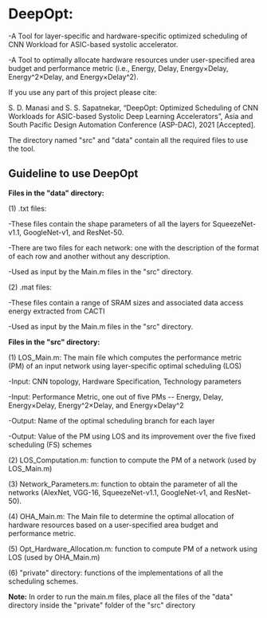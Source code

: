 # DeepOpt: 
-A Tool for layer-specific and hardware-specific optimized scheduling of CNN Workload for ASIC-based systolic accelerator.

-A Tool to optimally allocate hardware resources under user-specified area budget and performance metric (i.e., Energy, Delay, Energy×Delay, Energy^2×Delay, and Energy×Delay^2).

If you use any part of this project please cite:

S. D. Manasi and S. S. Sapatnekar, “DeepOpt: Optimized Scheduling of CNN Workloads for ASIC-based Systolic Deep Learning Accelerators”, Asia and South Pacific Design Automation Conference (ASP-DAC), 2021 [Accepted].

The directory named "src" and "data" contain all the required files to use the tool.

## Guideline to use DeepOpt

**Files in the "data" directory:**

(1) .txt files: 

-These files contain the shape parameters of all the layers for SqueezeNet-v1.1, GoogleNet-v1, and ResNet-50.

-There are two files for each network: one with the description of the format of each row and another without any description.

-Used as input by the Main.m files in the "src" directory.

(2) .mat files:

-These files contain a range of SRAM sizes and associated data access energy extracted from CACTI

-Used as input by the Main.m files in the "src" directory.

**Files in the "src" directory:**

(1) LOS_Main.m: The main file which computes the performance metric (PM) of an input network using layer-specific optimal scheduling (LOS)

-Input: CNN topology, Hardware Specification, Technology parameters 

-Input: Performance Metric, one out of five PMs -- Energy, Delay, Energy×Delay, Energy^2×Delay, and Energy×Delay^2

-Output: Name of the optimal scheduling branch for each layer

-Output: Value of the PM using LOS and its improvement over the five fixed scheduling (FS) schemes

(2) LOS_Computation.m: function to compute the PM of a network (used by LOS_Main.m)

(3) Network_Parameters.m: function to obtain the parameter of all the networks (AlexNet, VGG-16, SqueezeNet-v1.1, GoogleNet-v1, and ResNet-50).

(4) OHA_Main.m: The Main file to determine the optimal allocation of hardware resources based on a user-specified area budget and performance metric.

(5) Opt_Hardware_Allocation.m: function to compute PM of a network using LOS (used by OHA_Main.m)

(6) "private" directory: functions of the implementations of all the scheduling schemes.

**Note:**
In order to run the main.m files, place all the files of the "data" directory inside the "private" folder of the "src" directory
